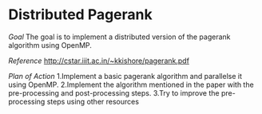 # Distributed Pagerank
*Goal*
The goal is to implement a distributed version of the pagerank algorithm using OpenMP.

*Reference*
http://cstar.iiit.ac.in/~kkishore/pagerank.pdf

*Plan of Action*
1.Implement a basic pagerank algorithm and parallelse it using OpenMP.
2.Implement the algorithm mentioned in the paper with the pre-processing and post-processing steps.
3.Try to improve the pre-processing steps using other resources
